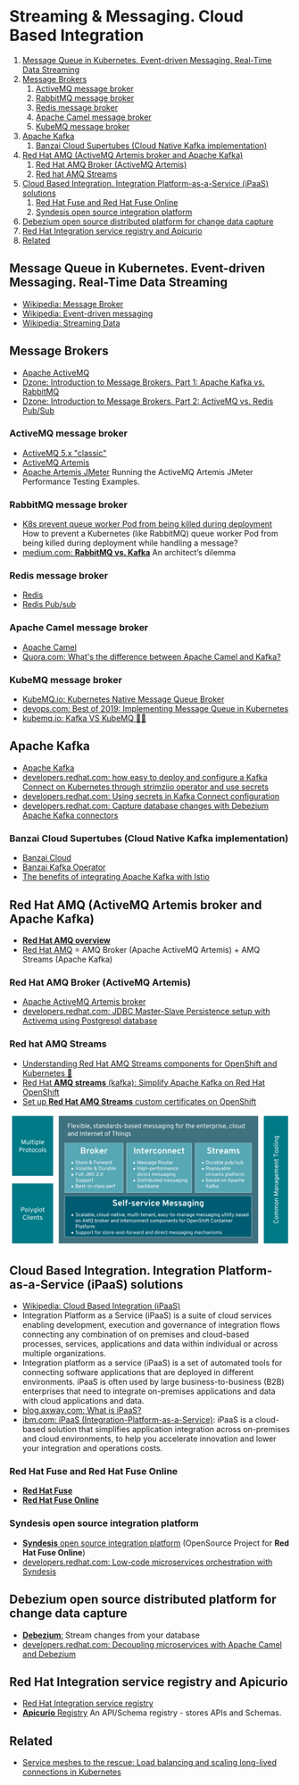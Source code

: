 # Streaming & Messaging. Cloud Based Integration
1. [Message Queue in Kubernetes. Event-driven Messaging. Real-Time Data Streaming](#message-queue-in-kubernetes-event-driven-messaging-real-time-data-streaming)
2. [Message Brokers](#message-brokers)
    1. [ActiveMQ message broker](#activemq-message-broker)
    2. [RabbitMQ message broker](#rabbitmq-message-broker)
    3. [Redis message broker](#redis-message-broker)
    4. [Apache Camel message broker](#apache-camel-message-broker)
    5. [KubeMQ message broker](#kubemq-message-broker)
3. [Apache Kafka](#apache-kafka)
    1. [Banzai Cloud Supertubes (Cloud Native Kafka implementation)](#banzai-cloud-supertubes-cloud-native-kafka-implementation)
4. [Red Hat AMQ (ActiveMQ Artemis broker and Apache Kafka)](#red-hat-amq-activemq-artemis-broker-and-apache-kafka)
    1. [Red Hat AMQ Broker (ActiveMQ Artemis)](#red-hat-amq-broker-activemq-artemis)
    2. [Red hat AMQ Streams](#red-hat-amq-streams)
5. [Cloud Based Integration. Integration Platform-as-a-Service (iPaaS) solutions](#cloud-based-integration-integration-platform-as-a-service-ipaas-solutions)
    1. [Red Hat Fuse and Red Hat Fuse Online](#red-hat-fuse-and-red-hat-fuse-online)
    2. [Syndesis open source integration platform](#syndesis-open-source-integration-platform)
6. [Debezium open source distributed platform for change data capture](#debezium-open-source-distributed-platform-for-change-data-capture)
7. [Red Hat Integration service registry and Apicurio](#red-hat-integration-service-registry-and-apicurio)
8. [Related](#related)

## Message Queue in Kubernetes. Event-driven Messaging. Real-Time Data Streaming
- [Wikipedia: Message Broker](https://en.wikipedia.org/wiki/Message_broker)
- [Wikipedia: Event-driven messaging](https://en.wikipedia.org/wiki/Event-driven_messaging)
- [Wikipedia: Streaming Data](https://en.wikipedia.org/wiki/Streaming_data)

## Message Brokers
- [Apache ActiveMQ](https://activemq.apache.org/)
- [Dzone: Introduction to Message Brokers. Part 1: Apache Kafka vs. RabbitMQ](https://dzone.com/articles/introduction-to-message-brokers-part-1-apache-kafk)
- [Dzone: Introduction to Message Brokers. Part 2: ActiveMQ vs. Redis Pub/Sub](https://dzone.com/articles/introduction-to-message-brokers-part-2-activemq-vs)

### ActiveMQ message broker
- [ActiveMQ 5.x "classic"](https://activemq.apache.org/components/classic/)
- [ActiveMQ Artemis](https://activemq.apache.org/components/artemis/)
- [Apache Artemis JMeter](https://github.com/apache/activemq-artemis/tree/master/examples/perf/jmeter) Running the ActiveMQ Artemis JMeter Performance Testing Examples.

### RabbitMQ message broker
- [K8s prevent queue worker Pod from being killed during deployment](https://itnext.io/k8s-prevent-queue-worker-pod-from-being-killed-during-deployment-4252ea7c13f6) How to prevent a Kubernetes (like RabbitMQ) queue worker Pod from being killed during deployment while handling a message?
- [medium.com: **RabbitMQ vs. Kafka**](https://medium.com/better-programming/rabbitmq-vs-kafka-1ef22a041793) An architect’s dilemma

### Redis message broker
- [Redis](https://redis.io/)
- [Redis Pub/sub](https://redis.io/topics/pubsub)

### Apache Camel message broker
- [Apache Camel](https://camel.apache.org/)
- [Quora.com: What's the difference between Apache Camel and Kafka?](https://www.quora.com/Whats-the-difference-between-Apache-Camel-and-Kafka)

### KubeMQ message broker
- [KubeMQ.io: Kubernetes Native Message Queue Broker](https://kubemq.io/)
- [devops.com: Best of 2019: Implementing Message Queue in Kubernetes](https://devops.com/implementing-message-queue-in-kubernetes/)
- [kubemq.io: Kafka VS KubeMQ 🌟🌟](https://kubemq.io/kafka-vs-kubemq/)

## Apache Kafka
- [Apache Kafka](https://kafka.apache.org/)
- [developers.redhat.com: how easy to deploy and configure a Kafka Connect on Kubernetes through strimziio operator and use secrets](https://developers.redhat.com/blog/2020/02/14/using-secrets-in-apache-kafka-connect-configuration/)
- [developers.redhat.com: Using secrets in Kafka Connect configuration](https://developers.redhat.com/blog/2020/02/14/using-secrets-in-apache-kafka-connect-configuration/)
- [developers.redhat.com: Capture database changes with Debezium Apache Kafka connectors](https://developers.redhat.com/blog/2020/04/14/capture-database-changes-with-debezium-apache-kafka-connectors/)

### Banzai Cloud Supertubes (Cloud Native Kafka implementation)
- [Banzai Cloud](https://banzaicloud.com/)
- [Banzai Kafka Operator](https://github.com/banzaicloud/kafka-operator)
- [The benefits of integrating Apache Kafka with Istio](https://banzaicloud.com/blog/kafka-on-istio-benefits/)

## Red Hat AMQ (ActiveMQ Artemis broker and Apache Kafka)
- [**Red Hat AMQ overview**](https://developers.redhat.com/products/amq/overview)
- [Red Hat AMQ](https://www.redhat.com/en/technologies/jboss-middleware/amq) = AMQ Broker (Apache ActiveMQ Artemis) + AMQ Streams (Apache Kafka)

### Red Hat AMQ Broker (ActiveMQ Artemis)
- [Apache ActiveMQ Artemis broker](https://activemq.apache.org/components/artemis/)
- [developers.redhat.com: JDBC Master-Slave Persistence setup with Activemq using Postgresql database](https://developers.redhat.com/blog/2017/10/05/jdbc-master-slave-persistence-setup-activemq-using-postgresql-database)

### Red hat AMQ Streams
- [Understanding Red Hat AMQ Streams components for OpenShift and Kubernetes 🌟](https://developers.redhat.com/blog/2019/12/04/understanding-red-hat-amq-streams-components-for-openshift-and-kubernetes-part-1/)
- [Red Hat **AMQ streams** (kafka): Simplify Apache Kafka on Red Hat OpenShift](https://www.redhat.com/en/resources/amq-streams-datasheet)
- [Set up **Red Hat AMQ Streams** custom certificates on OpenShift](https://developers.redhat.com/blog/2020/04/01/set-up-red-hat-amq-streams-custom-certificates-on-openshift-update/)

[![AMQ in a nutshell](images/AMQ.png)](https://developers.redhat.com/products/amq/overview)

## Cloud Based Integration. Integration Platform-as-a-Service (iPaaS) solutions 
- [Wikipedia: Cloud Based Integration (iPaaS)](https://en.wikipedia.org/wiki/Cloud-based_integration)
- Integration Platform as a Service (iPaaS) is a suite of cloud services enabling development, execution and governance of integration flows connecting any combination of on premises and cloud-based processes, services, applications and data within individual or across multiple organizations.
- Integration platform as a service (iPaaS) is a set of automated tools for connecting software applications that are deployed in different environments. iPaaS is often used by large business-to-business (B2B) enterprises that need to integrate on-premises applications and data with cloud applications and data.
- [blog.axway.com: What is iPaaS?](https://blog.axway.com/hybrid-integration/whats-ipaas)
- [ibm.com: iPaaS (Integration-Platform-as-a-Service)](https://www.ibm.com/cloud/learn/ipaas): iPaaS is a cloud-based solution that simplifies application integration across on-premises and cloud environments, to help you accelerate innovation and lower your integration and operations costs.

### Red Hat Fuse and Red Hat Fuse Online
- [**Red Hat Fuse**](https://www.redhat.com/en/technologies/jboss-middleware/fuse)
- [**Red Hat Fuse Online**](https://www.redhat.com/en/technologies/jboss-middleware/fuse-online)
    
### Syndesis open source integration platform 
- [**Syndesis** open source integration platform](https://syndesis.io/) (OpenSource Project for **Red Hat Fuse Online**)
- [developers.redhat.com: Low-code microservices orchestration with Syndesis](https://developers.redhat.com/blog/2020/03/25/low-code-microservices-orchestration-with-syndesis/)

## Debezium open source distributed platform for change data capture
- [**Debezium**:](https://debezium.io/) Stream changes from your database
- [developers.redhat.com: Decoupling microservices with Apache Camel and Debezium](https://developers.redhat.com/blog/2019/11/19/decoupling-microservices-with-apache-camel-and-debezium/)

## Red Hat Integration service registry and Apicurio
- [Red Hat Integration service registry](https://developers.redhat.com/blog/2019/12/16/getting-started-with-red-hat-integration-service-registry/)
- [**Apicurio** Registry](https://github.com/apicurio/apicurio-registry) An API/Schema registry - stores APIs and Schemas.

## Related
- [Service meshes to the rescue: Load balancing and scaling long-lived connections in Kubernetes](https://learnk8s.io/kubernetes-long-lived-connections)
